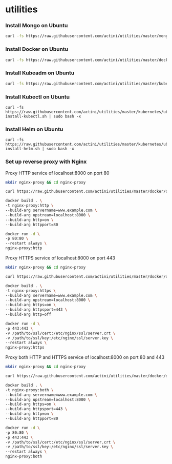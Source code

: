 # utilities


### Install Mongo on Ubuntu

```bash
curl -fs https://raw.githubusercontent.com/actini/utilities/master/mongo/ubuntu-install.sh | sudo bash -x
```


### Install Docker on Ubuntu

```bash
curl -fs https://raw.githubusercontent.com/actini/utilities/master/docker/ubuntu-install.sh | sudo bash -x
```


### Install Kubeadm on Ubuntu

```bash
curl -fs https://raw.githubusercontent.com/actini/utilities/master/kubernetes/ubuntu-install-kubeadm.sh | sudo bash -x
```

### Install Kubectl on Ubuntu

```
curl -fs https://raw.githubusercontent.com/actini/utilities/master/kubernetes/ubuntu-install-kubectl.sh | sudo bash -x
```

### Install Helm on Ubuntu

```
curl -fs https://raw.githubusercontent.com/actini/utilities/master/kubernetes/ubuntu-install-helm.sh | sudo bash -x
```

### Set up reverse proxy with Nginx

Proxy HTTP service of localhost:8000 on port 80

```bash
mkdir nginx-proxy && cd nginx-proxy

curl https://raw.githubusercontent.com/actini/utilities/master/docker/dockerfiles/nginx-as-reverse-proxy/Dockerfile -o Dockerfile

docker build . \
-t nginx-proxy:http \
--build-arg servername=www.example.com \
--build-arg upstream=localhost:8000 \
--build-arg http=on \
--build-arg httpport=80

docker run -d \
-p 80:80 \
--restart always \
nginx-proxy:http
```

Proxy HTTPS service of localhost:8000 on port 443

```bash
mkdir nginx-proxy && cd nginx-proxy

curl https://raw.githubusercontent.com/actini/utilities/master/docker/dockerfiles/nginx-as-reverse-proxy/Dockerfile -o Dockerfile

docker build . \
-t nginx-proxy:https \
--build-arg servername=www.example.com \
--build-arg upstream=localhost:8000 \
--build-arg https=on \
--build-arg httpsport=443 \
--build-arg http=off

docker run -d \
-p 443:443 \
-v /path/to/ssl/cert:/etc/nginx/ssl/server.crt \
-v /path/to/ssl/key:/etc/nginx/ssl/server.key \
--restart always \
nginx-proxy:https
```

Proxy both HTTP and HTTPS service of localhost:8000 on port 80 and 443

```bash
mkdir nginx-proxy && cd nginx-proxy

curl https://raw.githubusercontent.com/actini/utilities/master/docker/dockerfiles/nginx-as-reverse-proxy/Dockerfile -o Dockerfile

docker build . \
-t nginx-proxy:both \
--build-arg servername=www.example.com \
--build-arg upstream=localhost:8000 \
--build-arg https=on \
--build-arg httpsport=443 \
--build-arg http=on \
--build-arg httpport=80

docker run -d \
-p 80:80 \
-p 443:443 \
-v /path/to/ssl/cert:/etc/nginx/ssl/server.crt \
-v /path/to/ssl/key:/etc/nginx/ssl/server.key \
--restart always \
nginx-proxy:both
```
